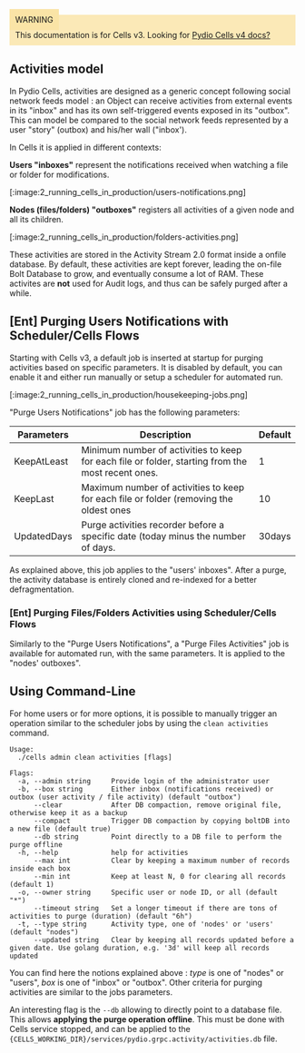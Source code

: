 
<div style="background-color: #fbe9b7;font-size: 14px;">
<span style="background-color: #fae4a6;padding: 10px;">WARNING</span>
<span style="padding: 10px;display: inline-block;">This documentation is for Cells v3. Looking for <a href="https://pydio.com/en/docs/cells/v4/quick-start">Pydio Cells v4 docs?</a></span>
</div>


## Activities model

In Pydio Cells, activities are designed as a generic concept following social network feeds model : an Object can receive activities from external events in its "inbox" and has its own self-triggered events exposed in its "outbox". This can model be compared to the social network feeds represented by a user "story" (outbox) and his/her wall ("inbox'). 

In Cells it is applied in different contexts:  

**Users "inboxes"** represent the notifications received when watching a file or folder for modifications.

[:image:2_running_cells_in_production/users-notifications.png]

**Nodes (files/folders) "outboxes"** registers all activities of a given node and all its children.

[:image:2_running_cells_in_production/folders-activities.png]

These activities are stored in the Activity Stream 2.0 format inside a onfile database. By default, these activities are kept forever, leading the on-file Bolt Database to grow, and eventually consume a lot of RAM. These activites are **not** used for Audit logs, and thus can be safely purged after a while.

## [Ent] Purging Users Notifications with Scheduler/Cells Flows

Starting with Cells v3, a default job is inserted at startup for purging activities based on specific parameters. It is disabled by default, you can enable it and either run manually or setup a scheduler for automated run.

[:image:2_running_cells_in_production/housekeeping-jobs.png]

"Purge Users Notifications" job has the following parameters:

| Parameters  | Description                                                                                       | Default |
| ----------- | ------------------------------------------------------------------------------------------------- | ------- |
| KeepAtLeast | Minimum number of activities to keep for each file or folder, starting from the most recent ones. | 1       |
| KeepLast    | Maximum number of activities to keep for each file or folder (removing the oldest ones            | 10      |
| UpdatedDays | Purge activities recorder before a specific date (today minus the number of days.                 | 30days  |

As explained above, this job applies to the "users' inboxes". After a purge, the activity database is entirely cloned and re-indexed for a better defragmentation.


### [Ent] Purging Files/Folders Activities using Scheduler/Cells Flows

Similarly to the "Purge Users Notifications", a "Purge Files Activities" job is available for automated run, with the same parameters. It is applied to the "nodes' outboxes". 

## Using Command-Line

For home users or for more options, it is possible to manually trigger an operation similar to the scheduler jobs by using the `clean activities` command.

```
Usage:
  ./cells admin clean activities [flags]

Flags:
  -a, --admin string     Provide login of the administrator user
  -b, --box string       Either inbox (notifications received) or outbox (user activity / file activity) (default "outbox")
      --clear            After DB compaction, remove original file, otherwise keep it as a backup
      --compact          Trigger DB compaction by copying boltDB into a new file (default true)
      --db string        Point directly to a DB file to perform the purge offline
  -h, --help             help for activities
      --max int          Clear by keeping a maximum number of records inside each box
      --min int          Keep at least N, 0 for clearing all records (default 1)
  -o, --owner string     Specific user or node ID, or all (default "*")
      --timeout string   Set a longer timeout if there are tons of activities to purge (duration) (default "6h")
  -t, --type string      Activity type, one of 'nodes' or 'users' (default "nodes")
      --updated string   Clear by keeping all records updated before a given date. Use golang duration, e.g. '3d' will keep all records updated 
```

You can find here the notions explained above : _type_ is one of "nodes" or "users", _box_ is one of "inbox" or "outbox". Other criteria for purging activities are similar to the jobs parameters.

An interesting flag is the `--db` allowing to directly point to a database file. This allows **applying the purge operation offline**. This must be done with Cells service stopped, and can be applied to the `{CELLS_WORKING_DIR}/services/pydio.grpc.activity/activities.db` file.